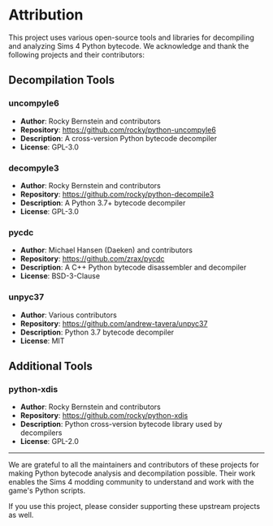 # Attribution

This project uses various open-source tools and libraries for decompiling and analyzing Sims 4 Python bytecode. We acknowledge and thank the following projects and their contributors:

## Decompilation Tools

### uncompyle6
- **Author**: Rocky Bernstein and contributors
- **Repository**: https://github.com/rocky/python-uncompyle6
- **Description**: A cross-version Python bytecode decompiler
- **License**: GPL-3.0

### decompyle3
- **Author**: Rocky Bernstein and contributors  
- **Repository**: https://github.com/rocky/python-decompile3
- **Description**: A Python 3.7+ bytecode decompiler
- **License**: GPL-3.0

### pycdc
- **Author**: Michael Hansen (Daeken) and contributors
- **Repository**: https://github.com/zrax/pycdc
- **Description**: A C++ Python bytecode disassembler and decompiler
- **License**: BSD-3-Clause

### unpyc37
- **Author**: Various contributors
- **Repository**: https://github.com/andrew-tavera/unpyc37
- **Description**: Python 3.7 bytecode decompiler
- **License**: MIT

## Additional Tools

### python-xdis
- **Author**: Rocky Bernstein and contributors
- **Repository**: https://github.com/rocky/python-xdis
- **Description**: Python cross-version bytecode library used by decompilers
- **License**: GPL-2.0

---

We are grateful to all the maintainers and contributors of these projects for making Python bytecode analysis and decompilation possible. Their work enables the Sims 4 modding community to understand and work with the game's Python scripts.

If you use this project, please consider supporting these upstream projects as well.
